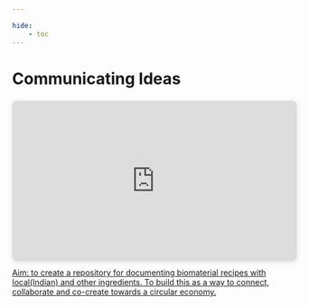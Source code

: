 ```yaml
---

hide:
    - toc
---
```


# **Communicating Ideas**

<div style="position: relative; width: 100%; height: 0; padding-top: 56.2500%;
 padding-bottom: 0; box-shadow: 0 2px 8px 0 rgba(63,69,81,0.16); margin-top: 1.6em; margin-bottom: 0.9em; overflow: hidden;
 border-radius: 8px; will-change: transform;">
  <iframe loading="lazy" style="position: absolute; width: 100%; height: 100%; top: 0; left: 0; border: none; padding: 0;margin: 0;"
    src="https:&#x2F;&#x2F;www.canva.com&#x2F;design&#x2F;DAFdGH2T0Jo&#x2F;view?embed" allowfullscreen="allowfullscreen" allow="fullscreen">
  </iframe>
</div>
<a href="https:&#x2F;&#x2F;www.canva.com&#x2F;design&#x2F;DAFdGH2T0Jo&#x2F;view?utm_content=DAFdGH2T0Jo&amp;utm_campaign=designshare&amp;utm_medium=embeds&amp;utm_source=link" target="_blank" rel="noopener">Aim: to create a repository for documenting biomaterial recipes with local(Indian) and other ingredients. To build this as a way to connect, collaborate and co-create towards a circular economy.</a>

